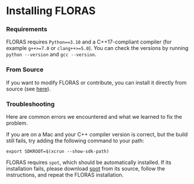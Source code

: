 # Installing FLORAS
### Requirements
FLORAS requires `Python==3.10` and a C++17-compliant compiler (for example `g++>=7.0` or `clang++>=5.0`).
You can check the versions by running `python --version` and `gcc --version`.

### From Source
If you want to modify FLORAS or contribute, you can install it directly from source (see [here](contributing.md)).

### Troubleshooting
Here are common errors we encountered and what we learned to fix the problem.

If you are on a Mac and your C++ compiler version is correct, but the build still fails, try adding the following command to your path:
```
export SDKROOT=$(xcrun --show-sdk-path)
```

FLORAS requires `spot`, which should be automatically installed. If its installation fails, please download [spot](https://spot.lre.epita.fr/install.html) from its source, follow the instructions, and repeat the FLORAS installation.
